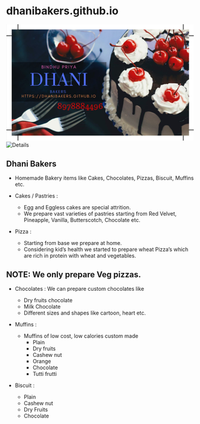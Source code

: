 # dhanibakers.github.io

![Visiting Card](https://github.com/dhanibakers/dhanibakers.github.io/blob/master/Bindhu_visiting%20card.JPG)
![Details]((/assets/Bindhu_visiting%20card.JPG){:class="img-responsive"})

## Dhani Bakers 


- Homemade Bakery items like Cakes, Chocolates, Pizzas, Biscuit, Muffins etc.

- Cakes / Pastries :
  - Egg and Eggless cakes are special attrition. 
  - We prepare vast varieties of pastries starting from Red Velvet, Pineapple, Vanilla, Butterscotch, Chocolate etc.

-	Pizza :
    - Starting from base we prepare at home.
    - Considering kid’s health we started to prepare wheat Pizza’s which are rich in protein with wheat and vegetables.
    
 ## NOTE: We only prepare Veg pizzas.
 
- Chocolates :
   We can prepare custom chocolates like
  - Dry fruits chocolate
  - Milk Chocolate
  - Different sizes and shapes like cartoon, heart etc. 

- Muffins : 
  - Muffins of low cost, low calories custom made 
    - Plain
    - Dry fruits 
    - Cashew nut
    - Orange
    - Chocolate
    - Tutti frutti 
    
- Biscuit :
  - Plain
  - Cashew nut
  - Dry Fruits
  - Chocolate
 
